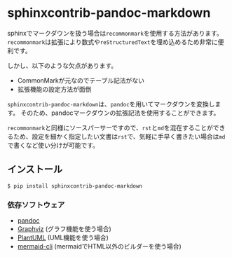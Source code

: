 # sphinxcontrib-pandoc-markdown

sphinxでマークダウンを扱う場合は`recommonmark`を使用する方法があります。
`recommonmark`は拡張により数式や`reStructuredText`を埋め込めるため非常に便利です。

しかし、以下のような欠点があります。

- CommonMarkが元なのでテーブル記法がない
- 拡張機能の設定方法が面倒

`sphinxcontrib-pandoc-markdown`は、`pandoc`を用いてマークダウンを変換します。
そのため、pandocマークダウンの拡張記法を使用することができます。

`recommonmark`と同様にソースパーサーですので、`rst`と`md`を混在することができるため、設定を細かく指定したい文書は`rst`で、気軽に手早く書きたい場合は`md`で書くなど使い分けが可能です。

## インストール

```console
$ pip install sphinxcontrib-pandoc-markdown
```

### 依存ソフトウェア

- [pandoc](http://pandoc.org/)
- [Graphviz](http://www.graphviz.org/) (グラフ機能を使う場合)
- [PlantUML](http://plantuml.com/) (UML機能を使う場合)
- [mermaid-cli](https://knsv.github.io/mermaid/) (mermaidでHTML以外のビルダーを使う場合)
